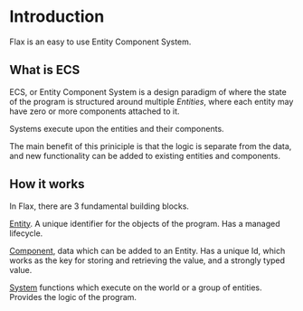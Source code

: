 # Introduction

Flax is an easy to use Entity Component System.

## What is ECS

ECS, or Entity Component System is a design paradigm of where the state of the
program is structured around multiple *Entities*, where each entity may have
zero or more components attached to it.

Systems execute upon the entities and their components.

The main benefit of this priniciple is that the logic is separate from the data,
and new functionality can be added to existing entities and components.

## How it works

In Flax, there are 3 fundamental building blocks.

[Entity](https://docs.rs/flax/latest/flax/struct.Entity.html). A unique identifier for the objects of the program. Has a managed lifecycle.

[Component](https://docs.rs/flax/latest/flax/struct.Component.html), data which
can be added to an Entity. Has a unique Id, which works as the key for storing
and retrieving the value, and a strongly typed value.

[System](https://docs.rs/flax/latest/flax/struct.System.html) functions which
execute on the world or a group of entities. Provides the logic of the program.
